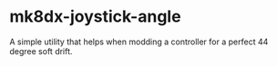 # mk8dx-joystick-angle
A simple utility that helps when modding a controller for a perfect 44 degree soft drift.
